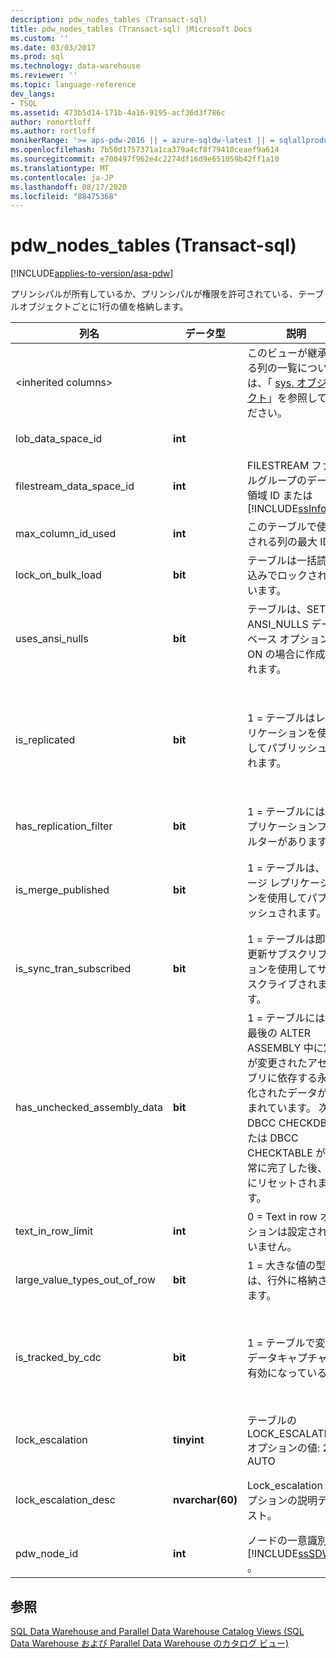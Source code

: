 ```yaml
---
description: pdw_nodes_tables (Transact-sql)
title: pdw_nodes_tables (Transact-sql) |Microsoft Docs
ms.custom: ''
ms.date: 03/03/2017
ms.prod: sql
ms.technology: data-warehouse
ms.reviewer: ''
ms.topic: language-reference
dev_langs:
- TSQL
ms.assetid: 473b5d14-171b-4a16-9195-acf36d3f786c
author: ronortloff
ms.author: rortloff
monikerRange: '>= aps-pdw-2016 || = azure-sqldw-latest || = sqlallproducts-allversions'
ms.openlocfilehash: 7b50d1757371a1ca379a4cf8f79410ceaef9a614
ms.sourcegitcommit: e700497f962e4c2274df16d9e651059b42ff1a10
ms.translationtype: MT
ms.contentlocale: ja-JP
ms.lasthandoff: 08/17/2020
ms.locfileid: "88475368"
---
```

# <a name="syspdw_nodes_tables-transact-sql"></a>pdw_nodes_tables (Transact-sql)
[!INCLUDE[applies-to-version/asa-pdw](../../includes/applies-to-version/asa-pdw.md)]

  プリンシパルが所有しているか、プリンシパルが権限を許可されている、テーブルオブジェクトごとに1行の値を格納します。  
  
|列名|データ型|説明|Range|  
|-----------------|---------------|-----------------|-----------|  
|\<inherited columns>||このビューが継承する列の一覧については、「 [sys. オブジェクト](../system-catalog-views/sys-objects-transact-sql.md)」を参照してください。||  
|lob_data_space_id|**int**||常に 0 です。|  
|filestream_data_space_id|**int**|FILESTREAM ファイルグループのデータ領域 ID または [!INCLUDE[ssInfoNA](../../includes/ssinfona-md.md)]|NULL|  
|max_column_id_used|**int**|このテーブルで使用される列の最大 ID。||  
|lock_on_bulk_load|**bit**|テーブルは一括読み込みでロックされています。|TBD|  
|uses_ansi_nulls|**bit**|テーブルは、SET ANSI_NULLS データベース オプションが ON の場合に作成されます。|1|  
|is_replicated|**bit**|1 = テーブルはレプリケーションを使用してパブリッシュされます。|0レプリケーションはサポートされていません。|  
|has_replication_filter|**bit**|1 = テーブルにはレプリケーションフィルターがあります。|0|  
|is_merge_published|**bit**|1 = テーブルは、マージ レプリケーションを使用してパブリッシュされます。|0サポートされていません。|  
|is_sync_tran_subscribed|**bit**|1 = テーブルは即時更新サブスクリプションを使用してサブスクライブされます。|0サポートされていません。|  
|has_unchecked_assembly_data|**bit**|1 = テーブルには、最後の ALTER ASSEMBLY 中に定義が変更されたアセンブリに依存する永続化されたデータが含まれています。 次の DBCC CHECKDB または DBCC CHECKTABLE が正常に完了した後、は0にリセットされます。|0CLR のサポートはありません。|  
|text_in_row_limit|**int**|0 = Text in row オプションは設定されていません。|常に 0 です。|  
|large_value_types_out_of_row|**bit**|1 = 大きな値の型は、行外に格納されます。|常に 0 です。|  
|is_tracked_by_cdc|**bit**|1 = テーブルで変更データキャプチャが有効になっている|常に0です。CDC サポートはありません。|  
|lock_escalation|**tinyint**|テーブルの LOCK_ESCALATION オプションの値: 2 = AUTO|常に2。|  
|lock_escalation_desc|**nvarchar(60)**|Lock_escalation オプションの説明テキスト。|常にꞌ AUTO ꞌです。|  
|pdw_node_id|**int**|ノードの一意識別子 [!INCLUDE[ssSDW](../../includes/sssdw-md.md)] 。|NOT NULL|  
  
## <a name="see-also"></a>参照  
 [SQL Data Warehouse and Parallel Data Warehouse Catalog Views (SQL Data Warehouse および Parallel Data Warehouse のカタログ ビュー)](../../relational-databases/system-catalog-views/sql-data-warehouse-and-parallel-data-warehouse-catalog-views.md)  
  
  
